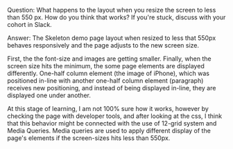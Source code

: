 Question: What happens to the layout when you resize the screen to less than 550 px. How do you think that works? If you're stuck, discuss with your cohort in Slack.

Answer:
The Skeleton demo page layout when resized to less that 550px behaves responsively and the page adjusts to the new screen size.

First, the the font-size and images are getting smaller. Finally, when the screen size hits the minimum, the some page elements are displayed differently. One-half column element (the image of iPhone), which was positioned in-line with another one-half column element (paragraph) receives new positioning, and instead of being displayed in-line, they are displayed one under another.

At this stage of learning, I am not 100% sure how it works, however by checking the page with developer tools, and after looking at the css, I think that this behavior might be connected with the use of 12-grid system and Media Queries. Media queries are used to apply different display of the page's elements if the screen-sizes hits less than 550px.  
